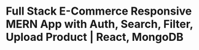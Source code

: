 <h1>  Full Stack E-Commerce Responsive MERN App with Auth, Search, Filter, Upload Product | React, MongoDB    </h1>
